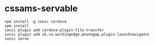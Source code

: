 # cssams-servable

    npm install -g ionic cordova
    npm install
    ionic plugin add cordova-plugin-file-transfer
    ionic plugin add uk.co.workingedge.phonegap.plugin.launchnavigator
    ionic serve

